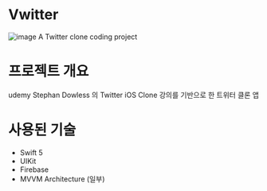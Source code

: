 # Vwitter
![image](https://github.com/crisine/Vwitter/assets/16317758/a0fef253-66a7-4c19-9e4e-2b716dcbc051)
A Twitter clone coding project
# 프로젝트 개요
udemy Stephan Dowless 의 Twitter iOS Clone 강의를 기반으로 한 트위터 클론 앱
# 사용된 기술
- Swift 5
- UIKit
- Firebase
- MVVM Architecture (일부)
